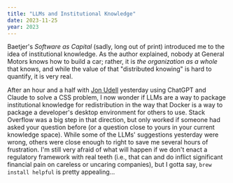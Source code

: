```yaml
---
title: "LLMs and Institutional Knowledge"
date: 2023-11-25
year: 2023
---
```


Baetjer's *Software as Capital* (sadly, long out of print)
introduced me to the idea of institutional knowledge.
As the author explained,
nobody at General Motors knows how to build a car;
rather,
it is *the organization as a whole* that knows,
and while the value of that "distributed knowing" is hard to quantify,
it is very real.

After an hour and a half with [Jon Udell][udell] yesterday
using ChatGPT and Claude to solve a CSS problem,
I now wonder if LLMs are a way to package institutional knowledge for redistribution
in the way that Docker is a way to package a developer's desktop environment for others to use.
Stack Overflow was a big step in that direction,
but only worked if someone had asked your question before
(or a question close to yours in your current knowledge space).
While some of the LLMs' suggestions yesterday were wrong,
others were close enough to right to save me several hours of frustration.
I'm still very afraid of what will happen if we don't enact a regulatory framework
with real teeth
(i.e., that can and do inflict significant financial pain on careless or uncaring companies),
but I gotta say,
`brew install helpful` is pretty appealing…

[udell]: https://blog.jonudell.net/
